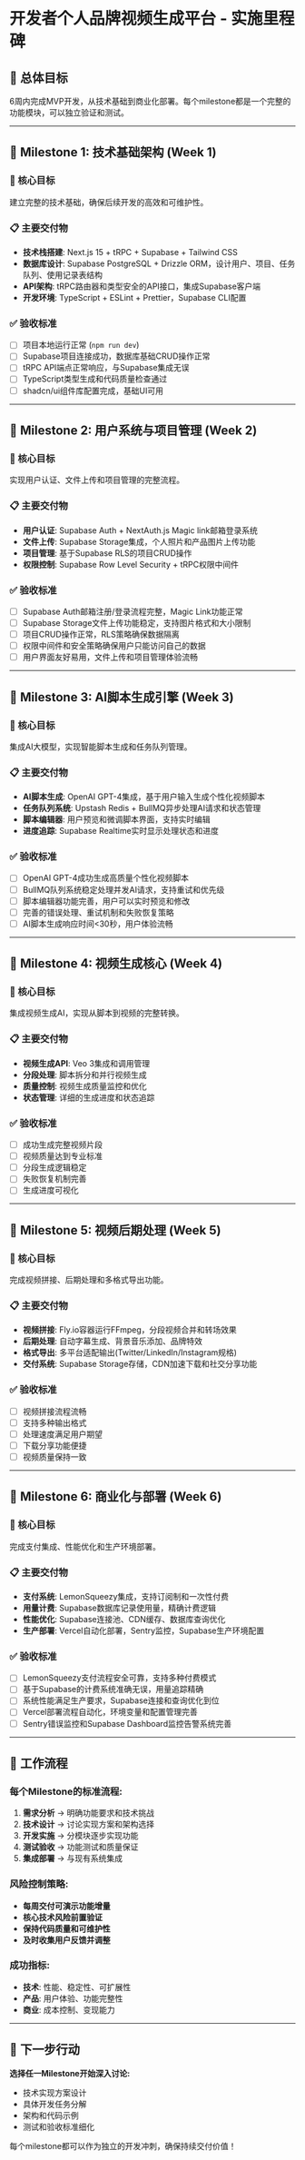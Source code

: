 # 开发者个人品牌视频生成平台 - 实施里程碑

## 🎯 总体目标
6周内完成MVP开发，从技术基础到商业化部署。每个milestone都是一个完整的功能模块，可以独立验证和测试。

---

## 📅 Milestone 1: 技术基础架构 (Week 1)

### 🎯 核心目标
建立完整的技术基础，确保后续开发的高效和可维护性。

### 📋 主要交付物
- **技术栈搭建**: Next.js 15 + tRPC + Supabase + Tailwind CSS
- **数据库设计**: Supabase PostgreSQL + Drizzle ORM，设计用户、项目、任务队列、使用记录表结构
- **API架构**: tRPC路由器和类型安全的API接口，集成Supabase客户端
- **开发环境**: TypeScript + ESLint + Prettier，Supabase CLI配置

### ✅ 验收标准
- [ ] 项目本地运行正常 (`npm run dev`)
- [ ] Supabase项目连接成功，数据库基础CRUD操作正常
- [ ] tRPC API端点正常响应，与Supabase集成无误
- [ ] TypeScript类型生成和代码质量检查通过
- [ ] shadcn/ui组件库配置完成，基础UI可用

---

## 📅 Milestone 2: 用户系统与项目管理 (Week 2)

### 🎯 核心目标
实现用户认证、文件上传和项目管理的完整流程。

### 📋 主要交付物
- **用户认证**: Supabase Auth + NextAuth.js Magic link邮箱登录系统
- **文件上传**: Supabase Storage集成，个人照片和产品图片上传功能
- **项目管理**: 基于Supabase RLS的项目CRUD操作
- **权限控制**: Supabase Row Level Security + tRPC权限中间件

### ✅ 验收标准
- [ ] Supabase Auth邮箱注册/登录流程完整，Magic Link功能正常
- [ ] Supabase Storage文件上传功能稳定，支持图片格式和大小限制
- [ ] 项目CRUD操作正常，RLS策略确保数据隔离
- [ ] 权限中间件和安全策略确保用户只能访问自己的数据
- [ ] 用户界面友好易用，文件上传和项目管理体验流畅

---

## 📅 Milestone 3: AI脚本生成引擎 (Week 3)

### 🎯 核心目标
集成AI大模型，实现智能脚本生成和任务队列管理。

### 📋 主要交付物
- **AI脚本生成**: OpenAI GPT-4集成，基于用户输入生成个性化视频脚本
- **任务队列系统**: Upstash Redis + BullMQ异步处理AI请求和状态管理
- **脚本编辑器**: 用户预览和微调脚本界面，支持实时编辑
- **进度追踪**: Supabase Realtime实时显示处理状态和进度

### ✅ 验收标准
- [ ] OpenAI GPT-4成功生成高质量个性化视频脚本
- [ ] BullMQ队列系统稳定处理并发AI请求，支持重试和优先级
- [ ] 脚本编辑器功能完善，用户可以实时预览和修改
- [ ] 完善的错误处理、重试机制和失败恢复策略
- [ ] AI脚本生成响应时间<30秒，用户体验流畅

---

## 📅 Milestone 4: 视频生成核心 (Week 4)

### 🎯 核心目标
集成视频生成AI，实现从脚本到视频的完整转换。

### 📋 主要交付物
- **视频生成API**: Veo 3集成和调用管理
- **分段处理**: 脚本拆分和并行视频生成
- **质量控制**: 视频生成质量监控和优化
- **状态管理**: 详细的生成进度和状态追踪

### ✅ 验收标准
- [ ] 成功生成完整视频片段
- [ ] 视频质量达到专业标准
- [ ] 分段生成逻辑稳定
- [ ] 失败恢复机制完善
- [ ] 生成进度可视化

---

## 📅 Milestone 5: 视频后期处理 (Week 5)

### 🎯 核心目标
完成视频拼接、后期处理和多格式导出功能。

### 📋 主要交付物
- **视频拼接**: Fly.io容器运行FFmpeg，分段视频合并和转场效果
- **后期处理**: 自动字幕生成、背景音乐添加、品牌特效
- **格式导出**: 多平台适配输出(Twitter/LinkedIn/Instagram规格)
- **交付系统**: Supabase Storage存储，CDN加速下载和社交分享功能

### ✅ 验收标准
- [ ] 视频拼接流程流畅
- [ ] 支持多种输出格式
- [ ] 处理速度满足用户期望
- [ ] 下载分享功能便捷
- [ ] 视频质量保持一致

---

## 📅 Milestone 6: 商业化与部署 (Week 6)

### 🎯 核心目标
完成支付集成、性能优化和生产环境部署。

### 📋 主要交付物
- **支付系统**: LemonSqueezy集成，支持订阅制和一次性付费
- **用量计费**: Supabase数据库记录使用量，精确计费逻辑
- **性能优化**: Supabase连接池、CDN缓存、数据库查询优化
- **生产部署**: Vercel自动化部署，Sentry监控，Supabase生产环境配置

### ✅ 验收标准
- [ ] LemonSqueezy支付流程安全可靠，支持多种付费模式
- [ ] 基于Supabase的计费系统准确无误，用量追踪精确
- [ ] 系统性能满足生产要求，Supabase连接和查询优化到位
- [ ] Vercel部署流程自动化，环境变量和配置管理完善
- [ ] Sentry错误监控和Supabase Dashboard监控告警系统完善

---

## 🔄 工作流程

### 每个Milestone的标准流程:
1. **需求分析** → 明确功能要求和技术挑战
2. **技术设计** → 讨论实现方案和架构选择  
3. **开发实施** → 分模块逐步实现功能
4. **测试验收** → 功能测试和质量保证
5. **集成部署** → 与现有系统集成

### 风险控制策略:
- **每周交付可演示功能增量**
- **核心技术风险前置验证**
- **保持代码质量和可维护性**
- **及时收集用户反馈并调整**

### 成功指标:
- **技术**: 性能、稳定性、可扩展性
- **产品**: 用户体验、功能完整性  
- **商业**: 成本控制、变现能力

---

## 🚀 下一步行动

**选择任一Milestone开始深入讨论:**
- 技术实现方案设计
- 具体开发任务分解
- 架构和代码示例
- 测试和验收标准细化

每个milestone都可以作为独立的开发冲刺，确保持续交付价值！ 
